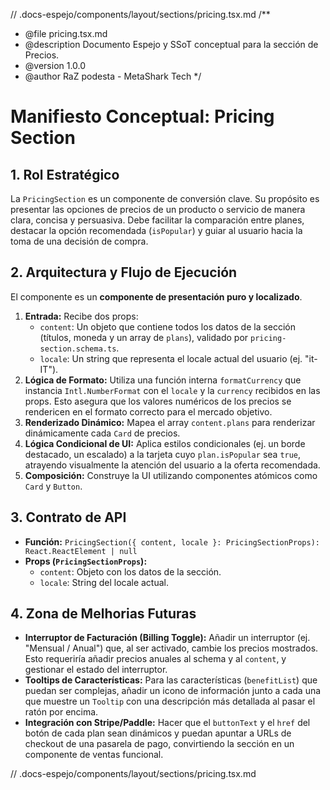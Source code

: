 // .docs-espejo/components/layout/sections/pricing.tsx.md
/**
 * @file pricing.tsx.md
 * @description Documento Espejo y SSoT conceptual para la sección de Precios.
 * @version 1.0.0
 * @author RaZ podesta - MetaShark Tech
 */

# Manifiesto Conceptual: Pricing Section

## 1. Rol Estratégico

La `PricingSection` es un componente de conversión clave. Su propósito es presentar las opciones de precios de un producto o servicio de manera clara, concisa y persuasiva. Debe facilitar la comparación entre planes, destacar la opción recomendada (`isPopular`) y guiar al usuario hacia la toma de una decisión de compra.

## 2. Arquitectura y Flujo de Ejecución

El componente es un **componente de presentación puro y localizado**.

1.  **Entrada:** Recibe dos props:
    *   `content`: Un objeto que contiene todos los datos de la sección (títulos, moneda y un array de `plans`), validado por `pricing-section.schema.ts`.
    *   `locale`: Un string que representa el locale actual del usuario (ej. "it-IT").
2.  **Lógica de Formato:** Utiliza una función interna `formatCurrency` que instancia `Intl.NumberFormat` con el `locale` y la `currency` recibidos en las props. Esto asegura que los valores numéricos de los precios se rendericen en el formato correcto para el mercado objetivo.
3.  **Renderizado Dinámico:** Mapea el array `content.plans` para renderizar dinámicamente cada `Card` de precios.
4.  **Lógica Condicional de UI:** Aplica estilos condicionales (ej. un borde destacado, un escalado) a la tarjeta cuyo `plan.isPopular` sea `true`, atrayendo visualmente la atención del usuario a la oferta recomendada.
5.  **Composición:** Construye la UI utilizando componentes atómicos como `Card` y `Button`.

## 3. Contrato de API

-   **Función:** `PricingSection({ content, locale }: PricingSectionProps): React.ReactElement | null`
-   **Props (`PricingSectionProps`):**
    -   `content`: Objeto con los datos de la sección.
    -   `locale`: String del locale actual.

## 4. Zona de Melhorias Futuras

*   **Interruptor de Facturación (Billing Toggle):** Añadir un interruptor (ej. "Mensual / Anual") que, al ser activado, cambie los precios mostrados. Esto requeriría añadir precios anuales al schema y al `content`, y gestionar el estado del interruptor.
*   **Tooltips de Características:** Para las características (`benefitList`) que puedan ser complejas, añadir un icono de información junto a cada una que muestre un `Tooltip` con una descripción más detallada al pasar el ratón por encima.
*   **Integración con Stripe/Paddle:** Hacer que el `buttonText` y el `href` del botón de cada plan sean dinámicos y puedan apuntar a URLs de checkout de una pasarela de pago, convirtiendo la sección en un componente de ventas funcional.

// .docs-espejo/components/layout/sections/pricing.tsx.md